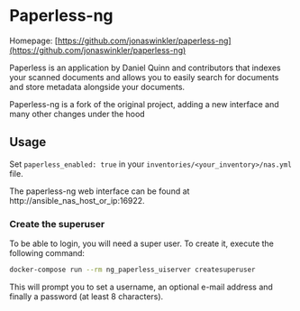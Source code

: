# Paperless-ng

Homepage: [https://github.com/jonaswinkler/paperless-ng](https://github.com/jonaswinkler/paperless-ng)

Paperless is an application by Daniel Quinn and contributors that indexes your scanned documents and allows you to easily search for documents and store metadata alongside your documents.

Paperless-ng is a fork of the original project, adding a new interface and many other changes under the hood

## Usage

Set `paperless_enabled: true` in your `inventories/<your_inventory>/nas.yml` file.

The paperless-ng web interface can be found at http://ansible_nas_host_or_ip:16922.

### Create the superuser

To be able to login, you will need a super user. To create it, execute the following command:

```bash
docker-compose run --rm ng_paperless_uiserver createsuperuser
```

This will prompt you to set a username, an optional e-mail address and finally a password (at least 8 characters).